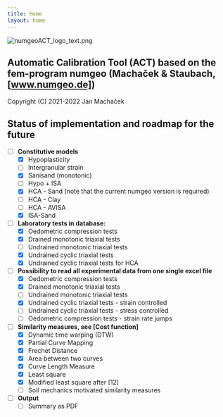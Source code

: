 ```yaml
---
title: Home
layout: home
---
```

![numgeoACT_logo_text.png](numgeoACT_logo_text.png "numgeoACT_logo_text.png")

## Automatic Calibration Tool (ACT) based on the fem-program **numgeo** (Machaček & Staubach, [www.numgeo.de])

Copyright (C) 2021-2022 Jan Machaček 



## Status of implementation and roadmap for the future
- [ ] **Constitutive models**
    - [x] Hypoplasticity
    - [ ] Intergranular strain
    - [x] Sanisand (monotonic)
    - [ ] Hypo + ISA
    - [x] HCA - Sand (note that the current numgeo version is required)
    - [ ] HCA - Clay
    - [ ] HCA - AVISA
    - [x] ISA-Sand
- [ ] **Laboratory tests in database:**
    - [x] Oedometric compression tests
    - [x] Drained monotonic triaxial tests
    - [ ] Undrained monotonic triaxial tests
    - [x] Undrained cyclic triaxial tests
    - [x] Undrained cyclic triaxial tests for HCA
- [ ] **Possibility to read all experimental data from one single excel file**
    - [x] Oedometric compression tests
    - [x] Drained monotonic triaxial tests
    - [ ] Undrained monotonic triaxial tests
    - [x] Undrained cyclic triaxial tests - strain controlled
    - [ ] Undrained cyclic triaxial tests - stress controlled
    - [ ] Oedometric compression tests - strain rate jumps
- [ ] **Similarity measures, see [Cost function]**
    - [x] Dynamic time warping (DTW)
    - [x] Partial Curve Mapping
    - [x] Frechet Distance
    - [x] Area between two curves
    - [x] Curve Length Measure
    - [x] Least square
    - [x] Modified least square after [12]
    - [ ] Soil mechanics motivated similarity measures
- [ ] **Output**
    - [ ] Summary as PDF
